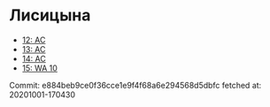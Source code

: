 # Лисицына
- [12: AC](12.md)
- [13: AC](13.md)
- [14: AC](14.md)
- [15: WA 10](15.md)

Commit: e884beb9ce0f36cce1e9f4f68a6e294568d5dbfc
 fetched at: 20201001-170430
